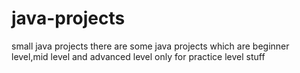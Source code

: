 # java-projects
small java projects
there are some java projects which are beginner level,mid level and advanced level
only for practice level stuff
